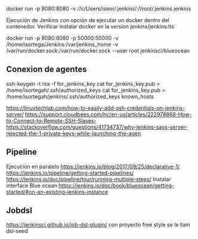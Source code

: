 docker run -p 8080:8080 -v //c/Users/iseor/.jenkins/://root/.jenkins jenkins



Ejecución de Jenkins con opción de ejecutar un docker dentro del contenedor.
Verificar instalar docker en la version jenkins/jenkins:lts
  
docker run  -p 8080:8080 -p 50000:50000 -v /home/isortega/Jenkins:/var/jenkins_home -v /var/run/docker.sock:/var/run/docker.sock --user root jenkinsci/blueocean


## Conexion de agentes
ssh-keygen -t rsa -f for_jenkins_key
cat for_jenkins_key.pub > /home/isortegah/.ssh/authorized_keys
cat for_jenkins_key.pub > /home/isortegah/jenkins/.ssh/authorized_keys
known_hosts



https://linuxtechlab.com/how-to-easily-add-ssh-credentials-on-jenkins-server/
https://support.cloudbees.com/hc/en-us/articles/222978868-How-to-Connect-to-Remote-SSH-Slaves-
https://stackoverflow.com/questions/41734737/why-jenkins-says-server-rejected-the-1-private-keys-while-launching-the-agen

## Pipeline

Ejecución en paralelo https://jenkins.io/blog/2017/09/25/declarative-1/
https://jenkins.io/pipeline/getting-started-pipelines/
https://jenkins.io/doc/pipeline/tour/running-multiple-steps/
Instalar interface Blue ocean https://jenkins.io/doc/book/blueocean/getting-started/#on-an-existing-jenkins-instance


## Jobdsl
https://jenkinsci.github.io/job-dsl-plugin/
con proyecto free style
se le llam dsl-seed